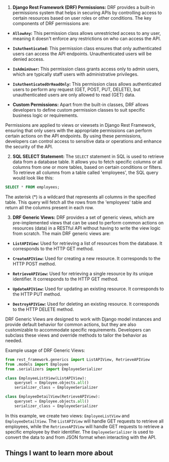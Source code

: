 1. **Django Rest Framework (DRF) Permissions:**
DRF provides a built-in permissions system that helps in securing APIs by controlling access to certain resources based on user roles or other conditions. The key components of DRF permissions are:

- **`AllowAny`:** This permission class allows unrestricted access to any user, meaning it doesn't enforce any restrictions on who can access the API.

- **`IsAuthenticated`:** This permission class ensures that only authenticated users can access the API endpoints. Unauthenticated users will be denied access.

- **`IsAdminUser`:** This permission class grants access only to admin users, which are typically staff users with administrative privileges.

- **`IsAuthenticatedOrReadOnly`:** This permission class allows authenticated users to perform any request (GET, POST, PUT, DELETE), but unauthenticated users are only allowed to read (GET) data.

- **Custom Permissions:** Apart from the built-in classes, DRF allows developers to define custom permission classes to suit specific business logic or requirements.

Permissions are applied to views or viewsets in Django Rest Framework, ensuring that only users with the appropriate permissions can perform certain actions on the API endpoints. By using these permissions, developers can control access to sensitive data or operations and enhance the security of the API.

2. **SQL SELECT Statement:**
The `SELECT` statement in SQL is used to retrieve data from a database table. It allows you to fetch specific columns or all columns from one or more tables, based on certain conditions or filters. To retrieve all columns from a table called 'employees', the SQL query would look like this:

```sql
SELECT * FROM employees;
```

The asterisk (*) is a wildcard that represents all columns in the specified table. This query will fetch all the rows from the 'employees' table and return all the columns present in each row.

3. **DRF Generic Views:**
DRF provides a set of generic views, which are pre-implemented views that can be used to perform common actions on resources (data) in a RESTful API without having to write the view logic from scratch. The main DRF generic views are:

- **`ListAPIView`:** Used for retrieving a list of resources from the database. It corresponds to the HTTP GET method.

- **`CreateAPIView`:** Used for creating a new resource. It corresponds to the HTTP POST method.

- **`RetrieveAPIView`:** Used for retrieving a single resource by its unique identifier. It corresponds to the HTTP GET method.

- **`UpdateAPIView`:** Used for updating an existing resource. It corresponds to the HTTP PUT method.

- **`DestroyAPIView`:** Used for deleting an existing resource. It corresponds to the HTTP DELETE method.

DRF Generic Views are designed to work with Django model instances and provide default behavior for common actions, but they are also customizable to accommodate specific requirements. Developers can subclass these views and override methods to tailor the behavior as needed.

Example usage of DRF Generic Views:

```python
from rest_framework.generics import ListAPIView, RetrieveAPIView
from .models import Employee
from .serializers import EmployeeSerializer

class EmployeeListView(ListAPIView):
    queryset = Employee.objects.all()
    serializer_class = EmployeeSerializer

class EmployeeDetailView(RetrieveAPIView):
    queryset = Employee.objects.all()
    serializer_class = EmployeeSerializer
```

In this example, we create two views: `EmployeeListView` and `EmployeeDetailView`. The `ListAPIView` will handle GET requests to retrieve all employees, while the `RetrieveAPIView` will handle GET requests to retrieve a specific employee by their identifier. The `EmployeeSerializer` is used to convert the data to and from JSON format when interacting with the API.
## Things  I want to learn more about 